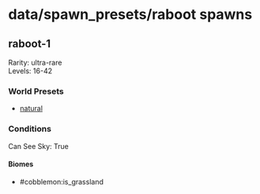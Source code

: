 # data/spawn_presets/raboot spawns  
  
## raboot-1  
Rarity: ultra-rare  
Levels: 16-42  
  
### World Presets  
* [natural](/data/world_presets/natural.md)  
  
### Conditions  
Can See Sky: True  
  
#### Biomes  
  * #cobblemon:is_grassland
  
